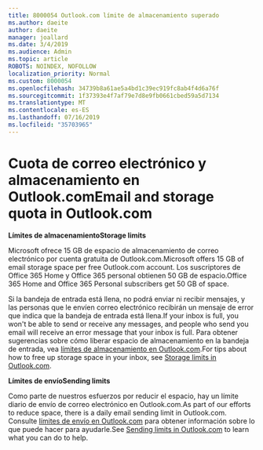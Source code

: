 ```yaml
---
title: 8000054 Outlook.com límite de almacenamiento superado
ms.author: daeite
author: daeite
manager: joallard
ms.date: 3/4/2019
ms.audience: Admin
ms.topic: article
ROBOTS: NOINDEX, NOFOLLOW
localization_priority: Normal
ms.custom: 8000054
ms.openlocfilehash: 34739b8a61ae5a4bd1c39ec919fc8ab4f4d6a76f
ms.sourcegitcommit: 1f37393e4f7af79e7d8e9fb0661cbed59a5d7134
ms.translationtype: MT
ms.contentlocale: es-ES
ms.lasthandoff: 07/16/2019
ms.locfileid: "35703965"
---
```

# <a name="email-and-storage-quota-in-outlookcom"></a><span data-ttu-id="af56e-102">Cuota de correo electrónico y almacenamiento en Outlook.com</span><span class="sxs-lookup"><span data-stu-id="af56e-102">Email and storage quota in Outlook.com</span></span>

<span data-ttu-id="af56e-103">**Límites de almacenamiento**</span><span class="sxs-lookup"><span data-stu-id="af56e-103">**Storage limits**</span></span>

<span data-ttu-id="af56e-104">Microsoft ofrece 15 GB de espacio de almacenamiento de correo electrónico por cuenta gratuita de Outlook.com.</span><span class="sxs-lookup"><span data-stu-id="af56e-104">Microsoft offers 15 GB of email storage space per free Outlook.com account.</span></span> <span data-ttu-id="af56e-105">Los suscriptores de Office 365 Home y Office 365 personal obtienen 50 GB de espacio.</span><span class="sxs-lookup"><span data-stu-id="af56e-105">Office 365 Home and Office 365 Personal subscribers get 50 GB of space.</span></span>
  
<span data-ttu-id="af56e-106">Si la bandeja de entrada está llena, no podrá enviar ni recibir mensajes, y las personas que le envíen correo electrónico recibirán un mensaje de error que indica que la bandeja de entrada está llena.</span><span class="sxs-lookup"><span data-stu-id="af56e-106">If your inbox is full, you won't be able to send or receive any messages, and people who send you email will receive an error message that your inbox is full.</span></span> <span data-ttu-id="af56e-107">Para obtener sugerencias sobre cómo liberar espacio de almacenamiento en la bandeja de entrada, vea [límites de almacenamiento en Outlook.com](https://support.office.com/article/7ac99134-69e5-4619-ac0b-2d313bba5e9e?wt.mc_id=Office_Outlook_com_Alchemy).</span><span class="sxs-lookup"><span data-stu-id="af56e-107">For tips about how to free up storage space in your inbox, see [Storage limits in Outlook.com](https://support.office.com/article/7ac99134-69e5-4619-ac0b-2d313bba5e9e?wt.mc_id=Office_Outlook_com_Alchemy).</span></span>

<span data-ttu-id="af56e-108">**Límites de envío**</span><span class="sxs-lookup"><span data-stu-id="af56e-108">**Sending limits**</span></span>

<span data-ttu-id="af56e-109">Como parte de nuestros esfuerzos por reducir el espacio, hay un límite diario de envío de correo electrónico en Outlook.com.</span><span class="sxs-lookup"><span data-stu-id="af56e-109">As part of our efforts to reduce space, there is a daily email sending limit in Outlook.com.</span></span> <span data-ttu-id="af56e-110">Consulte [límites de envío en Outlook.com](https://support.office.com/article/279ee200-594c-40f0-9ec8-bb6af7735c2e?wt.mc_id=Office_Outlook_com_Alchemy) para obtener información sobre lo que puede hacer para ayudarle.</span><span class="sxs-lookup"><span data-stu-id="af56e-110">See [Sending limits in Outlook.com](https://support.office.com/article/279ee200-594c-40f0-9ec8-bb6af7735c2e?wt.mc_id=Office_Outlook_com_Alchemy) to learn what you can do to help.</span></span>